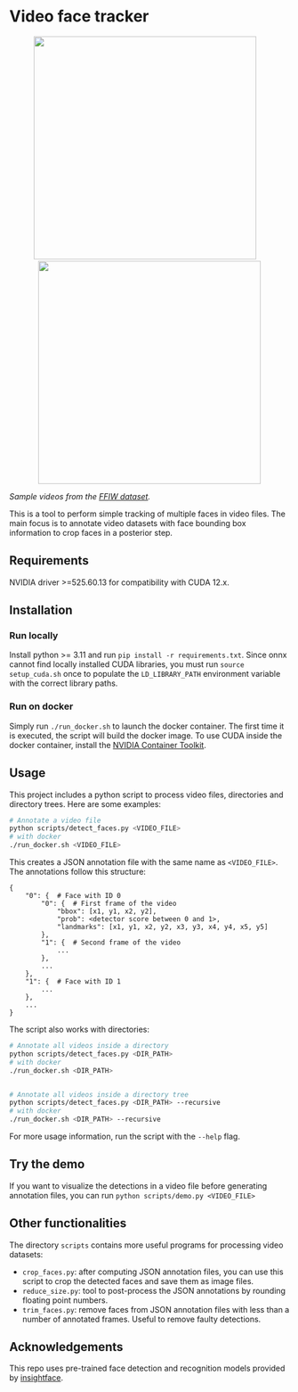# Video face tracker

<p align="center">
    <img src="samples/ffiw-sample-1.gif" width=400px>
    &nbsp;&nbsp;&nbsp;
    <img src="samples/ffiw-sample-2.gif" width=400px>
</p>

*Sample videos from the [FFIW dataset](https://github.com/tfzhou/FFIW).*

This is a tool to perform simple tracking of multiple faces in video files.
The main focus is to annotate video datasets with face bounding box information
to crop faces in a posterior step.

## Requirements

NVIDIA driver >=525.60.13 for compatibility with CUDA 12.x.

## Installation

### Run locally

Install python >= 3.11 and run ```pip install -r requirements.txt```.
Since onnx cannot find locally installed CUDA libraries, you must run
```source setup_cuda.sh``` once to populate the ```LD_LIBRARY_PATH``` environment
variable with the correct library paths.

### Run on docker

Simply run ```./run_docker.sh``` to launch the docker container.
The first time it is executed, the script will build the docker image.
To use CUDA inside the docker container, install the
[NVIDIA Container Toolkit](https://docs.nvidia.com/datacenter/cloud-native/container-toolkit/latest/install-guide.html).

## Usage

This project includes a python script to process video files, directories and
directory trees. Here are some examples:

```bash
# Annotate a video file
python scripts/detect_faces.py <VIDEO_FILE>
# with docker
./run_docker.sh <VIDEO_FILE>
```

This creates a JSON annotation file with the same name as ```<VIDEO_FILE>```.
The annotations follow this structure:

```
{
    "0": {  # Face with ID 0
        "0": {  # First frame of the video
            "bbox": [x1, y1, x2, y2],
            "prob": <detector score between 0 and 1>,
            "landmarks": [x1, y1, x2, y2, x3, y3, x4, y4, x5, y5]
        },
        "1": {  # Second frame of the video
            ...
        },
        ...
    },
    "1": {  # Face with ID 1
        ...
    },
    ...
}
```

The script also works with directories:

```bash
# Annotate all videos inside a directory
python scripts/detect_faces.py <DIR_PATH>
# with docker
./run_docker.sh <DIR_PATH>


# Annotate all videos inside a directory tree
python scripts/detect_faces.py <DIR_PATH> --recursive
# with docker
./run_docker.sh <DIR_PATH> --recursive
```

For more usage information, run the script with the ```--help``` flag.

## Try the demo

If you want to visualize the detections in a video file before generating
annotation files, you can run ```python scripts/demo.py <VIDEO_FILE>```

## Other functionalities

The directory ```scripts``` contains more useful programs for processing video
datasets:

- ```crop_faces.py```: after computing JSON annotation files, you can use this
script to crop the detected faces and save them as image files.
- ```reduce_size.py```: tool to post-process the JSON annotations by rounding
floating point numbers.
- ```trim_faces.py```: remove faces from JSON annotation files with less than a
number of annotated frames. Useful to remove faulty detections.

## Acknowledgements

This repo uses pre-trained face detection and recognition models provided by
[insightface](https://github.com/deepinsight/insightface).

